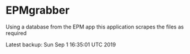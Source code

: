 # EPMgrabber
Using a database from the EPM app this application scrapes the files as required


Latest backup: Sun Sep 1 16:35:01 UTC 2019
